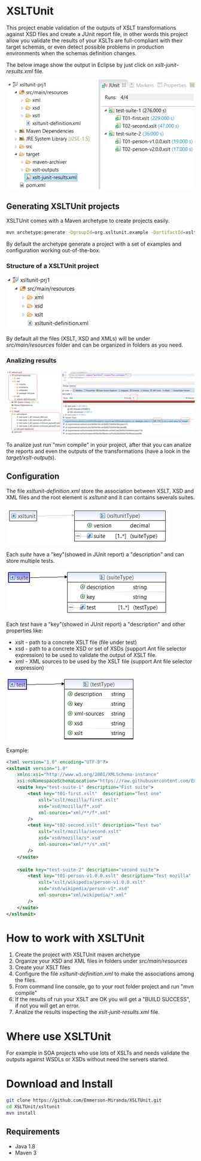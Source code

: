 # XSLTUnit

This project enable validation of the outputs of XSLT transformations against XSD files and create a JUnit report file, in other words this project allow you validate the results of your XSLTs are full-compliant with their target schemas, or even detect possible problems in production environments when the schemas definition changes.

The below image show the output in Eclipse by just click on *xslt-junit-results.xml* file.

![Output example](./images/junit-output.png)



## Generating XSLTUnit projects

XSLTUnit comes with a Maven archetype to create projects easily.

```bash
mvn archetype:generate -DgroupId=org.xsltunit.example -DartifactId=xsltunit-prj1 -B -DarchetypeGroupId=org.emmerson.xsltunit.maven.archetype -DarchetypeArtifactId=xsltunit-maven-archetype -DarchetypeVersion=1.0.0
```

By default the archetype generate a project with a set of examples and configuration working out-of-the-box.


### Structure of a XSLTUnit project

![Structure example](./images/project_structure.png)

By default all the files (XSLT, XSD and XMLs) will be under *src/main/resources* folder and can be organized in folders as you need.

### Analizing results

![Structure example](./images/mvn_compile.png)

To analize just run "mvn compile" in your project, after that you can analize the reports and even the outputs of the transformations (have a look in the *target/xslt-outputs*).


## Configuration

The file *xsltunit-definition.xml* store the association between XSLT, XSD and XML files and the root element is *xsltunit* and it can contains severals suites.

![Structure example](./images/xsd_root.png)

Each *suite* have a "key"(showed in JUnit report) a "description" and can store multiple tests.

![Structure example](./images/xsd_suite.png)

Each *test* have a "key"(showed in JUnit report) a "description" and other properties like:

* xslt - path to a concrete XSLT file (file under test)
* xsd - path to a concrete XSD or set of XSDs (support Ant file selector expression) to be used to validate the output of XSLT file.
* xml - XML sources to be used by the XSLT file (support Ant file selector expression)

![Structure example](./images/xsd_test.png)

Example:
```xml
<?xml version="1.0" encoding="UTF-8"?>
<xsltunit version="1.0" 
	xmlns:xsi="http://www.w3.org/2001/XMLSchema-instance"
	xsi:noNamespaceSchemaLocation="https://raw.githubusercontent.com/Emmerson-Miranda/XSLTUnit/master/xsltunit-definition-1.0.0.xsd">
	<suite key="test-suite-1" description="Fist suite">
		<test key="t01-first.xslt"  description="Test one"
		    xslt="xslt/mozilla/first.xslt" 
		    xsd="xsd/mozilla/f*.xsd" 
		    xml-sources="xml/**/f*.xml" 
		/>
		<test key="t02-second.xslt" description="Test two"
		    xslt="xslt/mozilla/second.xslt" 
		    xsd="xsd/mozilla/s*.xsd" 
		    xml-sources="xml/**/s*.xml" 
		/>
	</suite>

	<suite key="test-suite-2" description="second suite">
		<test key="t01-person-v1.0.0.xslt" description="Test mozilla" 
		    xslt="xslt/wikipedia/person-v1.0.0.xslt" 
		    xsd="xsd/wikipedia/person-v1*.xsd" 
		    xml-sources="xml/wikipedia/*.xml" 
		/>
	</suite>
</xsltunit>
```


# How to work with XSLTUnit


1. Create the project with XSLTUnit maven archetype
2. Organize your XSD and XML files in folders under *src/main/resources* 
3. Create your XSLT files
4. Configure the file *xsltunit-definition.xml* to make the associations among the files.
5. From command line console, go to your root folder project and run "mvn compile"
6. If the results of run your XSLT are OK you will get a "BUILD SUCCESS", if not you will get an error.
7. Analize the results inspecting the *xslt-junit-results.xml* file.



# Where use XSLTUnit

For example in SOA projects who use lots of XSLTs and needs validate the outputs against WSDLs or XSDs without need the servers started.


# Download and Install

```bash
git clone https://github.com/Emmerson-Miranda/XSLTUnit.git
cd XSLTUnit/xsltunit
mvn install
```

## Requirements

* Java 1.8
* Maven 3

